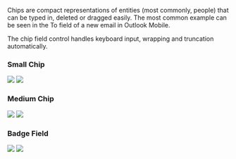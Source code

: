 Chips are compact representations of entities (most commonly, people) that can be typed in, deleted or dragged easily. The most common example can be seen in the To field of a new email in Outlook Mobile.

The chip field control handles keyboard input, wrapping and truncation automatically.

<DisplayToggle onText="Dark" offText="Light" label="Theme Switcher">

### Small Chip

<img className="off" src="https://static2.sharepointonline.com/files/fabric/fabric-website/images/controls/ios/updated/img_badges_03_small_light.png?text=LightMode" />
<img className="on" src="https://static2.sharepointonline.com/files/fabric/fabric-website/images/controls/ios/updated/img_badges_03_small_dark.png?text=DarkMode" />

### Medium Chip

<img className="off" src="https://static2.sharepointonline.com/files/fabric/fabric-website/images/controls/ios/updated/img_badges_01_medium_light.png?text=LightMode" />
<img className="on" src="https://static2.sharepointonline.com/files/fabric/fabric-website/images/controls/ios/updated/img_badges_01_medium_dark.png?text=DarkMode" />

### Badge Field

<img className="off" src="https://static2.sharepointonline.com/files/fabric/fabric-website/images/controls/ios/updated/img_badges_02_example_light.png?text=LightMode" />
<img className="on" src="https://static2.sharepointonline.com/files/fabric/fabric-website/images/controls/ios/updated/img_badges_02_example_light-1.png?text=DarkMode" />

</DisplayToggle>
